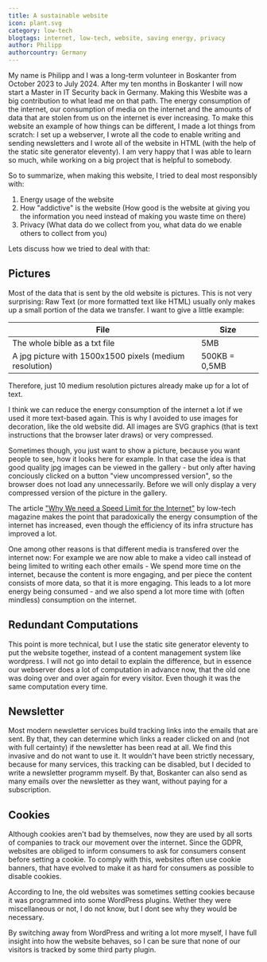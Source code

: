 ```yaml
---
title: A sustainable website
icon: plant.svg
category: low-tech
blogtags: internet, low-tech, website, saving energy, privacy
author: Philipp
authorcountry: Germany
---
```

My name is Philipp and I was a long-term volunteer in Boskanter from October 2023 to July 2024. After my ten months in Boskanter I will now start a Master in IT Security back in Germany. Making this Wesbite was a big contribution to what lead me on that path. The energy consumption of the internet, our consumption of media on the internet and the amounts of data that are stolen from us on the internet is ever increasing. To make this website an example of how things can be different, I made a lot things from scratch: I set up a webserver, I wrote all the code to enable writing and sending newsletters and I wrote all of the website in HTML (with the help of the static site generator eleventy). I am very happy that I was able to learn so much, while working on a big project that is helpful to somebody. 

So to summarize, when making this website, I tried to deal most responsibly with:

1. Energy usage of the website
2. How "addictive" is the website (How good is the website at giving you the information you need instead of making you waste time on there)
3. Privacy (What data do we collect from you, what data do we enable others to collect from you)

Lets discuss how we tried to deal with that:

## Pictures

Most of the data that is sent by the old website is pictures. This is not very surprising: Raw Text (or more formatted text like HTML) usually only makes up a small portion of the data we transfer. I want to give a little example:

|File|Size|
|---|---|
|The whole bible as a txt file| 5MB |
|A jpg picture with 1500x1500 pixels (medium resolution)|500KB = 0,5MB|

Therefore, just 10 medium resolution pictures already make up for a lot of text.

I think we can reduce the energy consumption of the internet a lot if we used it more text-based again. This is why I avoided to use images for decoration, like the old website did. All images are SVG graphics (that is text instructions that the browser later draws) or very compressed. 

Sometimes though, you just want to show a picture, because you want people to see, how it looks here for example.
In that case the idea is that good quality jpg images can be viewed in the gallery - but only after having conciously clicked on a button "view uncompressed version", so the browser does not load any unnecessarily. Before we will only display a very compressed version of the picture in the gallery.

The article ["Why We need a Speed Limit for the Internet"](https://solar.lowtechmagazine.com/2015/10/why-we-need-a-speed-limit-for-the-internet/) by low-tech magazine makes the point that paradoxically the energy consumption of the internet has increased, even though the efficiency of its infra structure has improved a lot. 

One among other reasons is that different media is transfered over the internet now: For example we are now able to make a video call instead of being limited to writing each other emails - We spend more time on the internet, because the content is more engaging, and per piece the content consists of more data, so that it is more engaging. This leads to a lot more energy being consumed - and we also spend a lot more time with (often mindless) consumption on the internet.

## Redundant Computations

This point is more technical, but I use the static site generator eleventy to put the website together, instead of a content management system like wordpress. I will not go into detail to explain the difference, but in essence our webserver does a lot of computation in advance now, that the old one was doing over and over again for every visitor. Even though it was the same computation every time.

## Newsletter

Most modern newsletter services build tracking links into the emails that are sent. By that, they can determine which links a reader clicked on and (not with full certainty) if the newsletter has been read at all. We find this invasive and do not want to use it. It wouldn't have been strictly necessary, because for many services, this tracking can be disabled, but I decided to write a newsletter programm myself. By that, Boskanter can also send as many emails over the newsletter as they want, without paying for a subscription.

## Cookies

Although cookies aren't bad by themselves, now they are used by all sorts of companies to track our movement over the internet. Since the GDPR, websites are obliged to inform consumers to ask for consumers consent before setting a cookie. To comply with this, websites often use cookie banners, that have evolved to make it as hard for consumers as possible to disable cookies.

According to Ine, the old websites was sometimes setting cookies because it was programmed into some WordPress plugins. Wether they were miscellaneous or not, I do not know, but I dont see why they would be necessary.

By switching away from WordPress and writing a lot more myself, I have full insight into how the website behaves, so I can be sure that none of our visitors is tracked by some third party plugin.
